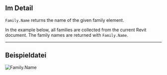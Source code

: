## Im Detail
`Family.Name` returns the name of the given family element.

In the example below, all families are collected from the current Revit document. The family names are returned with `Family.Name`.
___
## Beispieldatei

![Family.Name](./Revit.Elements.Family.Name_img.jpg)
